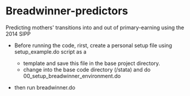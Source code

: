 # Breadwinner-predictors
Predicting mothers' transitions into and out of primary-earning using the 2014 SIPP

* Before running the code, rirst, create a personal setup file using setup_example.do script as a 
	* template and save this file in the base project directory.
	* change into the base code directory (/stata) and do 00_setup_breadwinner_environment.do

* then run breadwinner.do
